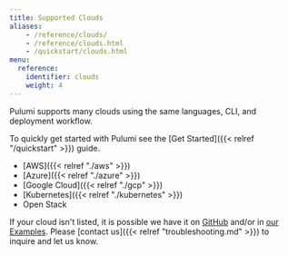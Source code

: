 ```yaml
---
title: Supported Clouds
aliases:
    - /reference/clouds/
    - /reference/clouds.html
    - /quickstart/clouds.html
menu:
  reference:
    identifier: clouds
    weight: 4
---
```


Pulumi supports many clouds using the same languages, CLI, and deployment workflow.

To quickly get started with Pulumi see the [Get Started]({{< relref "/quickstart" >}}) guide.

* [AWS]({{< relref "./aws" >}})
* [Azure]({{< relref "./azure" >}})
* [Google Cloud]({{< relref "./gcp" >}})
* [Kubernetes]({{< relref "./kubernetes" >}})
* Open Stack

If your cloud isn't listed, it is possible we have it on [GitHub](https://github.com/pulumi) and/or in
[our Examples](https://github.com/pulumi/examples). Please [contact us]({{< relref "troubleshooting.md" >}}) to inquire and let us know.
